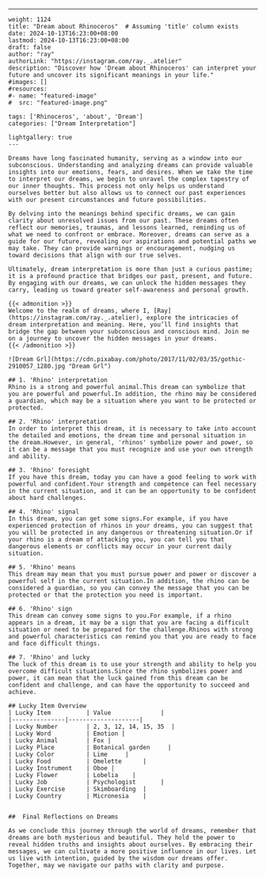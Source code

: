 ---
    weight: 1124
    title: "Dream about Rhinoceros"  # Assuming 'title' column exists
    date: 2024-10-13T16:23:00+08:00
    lastmod: 2024-10-13T16:23:00+08:00
    draft: false
    author: "ray"
    authorLink: "https://instagram.com/ray._.atelier"
    description: "Discover how 'Dream about Rhinoceros' can interpret your future and uncover its significant meanings in your life."
    #images: []
    #resources:
    #- name: "featured-image"
    #  src: "featured-image.png"
    
    tags: ['Rhinoceros', 'about', 'Dream']
    categories: ["Dream Interpretation"]
    
    lightgallery: true
    ---
    
    Dreams have long fascinated humanity, serving as a window into our subconscious. Understanding and analyzing dreams can provide valuable insights into our emotions, fears, and desires. When we take the time to interpret our dreams, we begin to unravel the complex tapestry of our inner thoughts. This process not only helps us understand ourselves better but also allows us to connect our past experiences with our present circumstances and future possibilities.
    
    By delving into the meanings behind specific dreams, we can gain clarity about unresolved issues from our past. These dreams often reflect our memories, traumas, and lessons learned, reminding us of what we need to confront or embrace. Moreover, dreams can serve as a guide for our future, revealing our aspirations and potential paths we may take. They can provide warnings or encouragement, nudging us toward decisions that align with our true selves.
    
    Ultimately, dream interpretation is more than just a curious pastime; it is a profound practice that bridges our past, present, and future. By engaging with our dreams, we can unlock the hidden messages they carry, leading us toward greater self-awareness and personal growth.
    
    {{< admonition >}}
    Welcome to the realm of dreams, where I, [Ray](https://instagram.com/ray._.atelier), explore the intricacies of dream interpretation and meaning. Here, you’ll find insights that bridge the gap between your subconscious and conscious mind. Join me on a journey to uncover the hidden messages in your dreams.
    {{< /admonition >}}
    
    ![Dream Grl](https://cdn.pixabay.com/photo/2017/11/02/03/35/gothic-2910057_1280.jpg "Dream Grl")
    
    ## 1. 'Rhino' interpretation
    Rhino is a strong and powerful animal.This dream can symbolize that you are powerful and powerful.In addition, the rhino may be considered a guardian, which may be a situation where you want to be protected or protected.
    
    ## 2. 'Rhino' interpretation
    In order to interpret this dream, it is necessary to take into account the detailed and emotions, the dream time and personal situation in the dream.However, in general, 'rhinos' symbolize power and power, so it can be a message that you must recognize and use your own strength and ability.
    
    ## 3. 'Rhino' foresight
    If you have this dream, today you can have a good feeling to work with powerful and confident.Your strength and competence can feel necessary in the current situation, and it can be an opportunity to be confident about hard challenges.
    
    ## 4. 'Rhino' signal
    In this dream, you can get some signs.For example, if you have experienced protection of rhinos in your dreams, you can suggest that you will be protected in any dangerous or threatening situation.Or if your rhino is a dream of attacking you, you can tell you that dangerous elements or conflicts may occur in your current daily situation.
    
    ## 5. 'Rhino' means
    This dream may mean that you must pursue power and power or discover a powerful self in the current situation.In addition, the rhino can be considered a guardian, so you can convey the message that you can be protected or that the protection you need is important.
    
    ## 6. 'Rhino' sign
    This dream can convey some signs to you.For example, if a rhino appears in a dream, it may be a sign that you are facing a difficult situation or need to be prepared for the challenge.Rhinos with strong and powerful characteristics can remind you that you are ready to face and face difficult things.
    
    ## 7. 'Rhino' and lucky
    The luck of this dream is to use your strength and ability to help you overcome difficult situations.Since the rhino symbolizes power and power, it can mean that the luck gained from this dream can be confident and challenge, and can have the opportunity to succeed and achieve.
    
    ## Lucky Item Overview
    | Lucky Item          | Value              |
    |---------------|--------------------|
    | Lucky Number        | 2, 3, 12, 14, 15, 35  |
    | Lucky Word          | Emotion |
    | Lucky Animal        | Fox |
    | Lucky Place         | Botanical garden     |
    | Lucky Color         | Lime     |
    | Lucky Food          | Omelette      |
    | Lucky Instrument    | Oboe |
    | Lucky Flower        | Lobelia    |
    | Lucky Job           | Psychologist       |
    | Lucky Exercise      | Skimboarding  |
    | Lucky Country       | Micronesia    |
    
    
    ##  Final Reflections on Dreams
    
    As we conclude this journey through the world of dreams, remember that dreams are both mysterious and beautiful. They hold the power to reveal hidden truths and insights about ourselves. By embracing their messages, we can cultivate a more positive influence in our lives. Let us live with intention, guided by the wisdom our dreams offer. Together, may we navigate our paths with clarity and purpose.
    